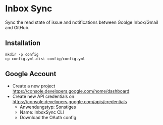 # Inbox Sync

Sync the read state of issue and notifications between Goolge Inbox/Gmail and GitHub.

## Installation

```
mkdir -p config
cp config.yml.dist config/config.yml
```

## Google Account

- Create a new project https://console.developers.google.com/home/dashboard
- Create new API credentials on https://console.developers.google.com/apis/credentials
  - Anwendungstyp: Sonstiges
  - Name: InboxSync CLI
  - Download the OAuth config
